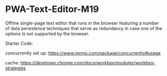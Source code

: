 # PWA-Text-Editor-M19
Offline single-page text editor that runs in the browser featuring a number of data persistence techniques that serve as redundancy in case one of the options is not supported by the browser.


Starter Code:

concurrently set up:
    https://www.npmjs.com/package/concurrently#usage

cache:
    https://developer.chrome.com/docs/workbox/modules/workbox-strategies